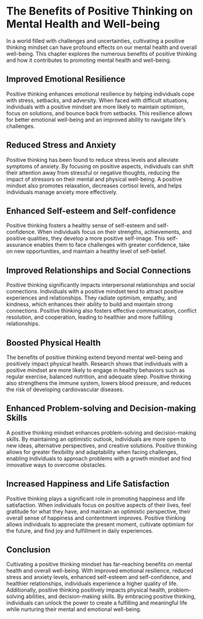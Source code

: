 # The Benefits of Positive Thinking on Mental Health and Well-being

In a world filled with challenges and uncertainties, cultivating a positive thinking mindset can have profound effects on our mental health and overall well-being. This chapter explores the numerous benefits of positive thinking and how it contributes to promoting mental health and well-being.

## Improved Emotional Resilience

Positive thinking enhances emotional resilience by helping individuals cope with stress, setbacks, and adversity. When faced with difficult situations, individuals with a positive mindset are more likely to maintain optimism, focus on solutions, and bounce back from setbacks. This resilience allows for better emotional well-being and an improved ability to navigate life's challenges.

## Reduced Stress and Anxiety

Positive thinking has been found to reduce stress levels and alleviate symptoms of anxiety. By focusing on positive aspects, individuals can shift their attention away from stressful or negative thoughts, reducing the impact of stressors on their mental and physical well-being. A positive mindset also promotes relaxation, decreases cortisol levels, and helps individuals manage anxiety more effectively.

## Enhanced Self-esteem and Self-confidence

Positive thinking fosters a healthy sense of self-esteem and self-confidence. When individuals focus on their strengths, achievements, and positive qualities, they develop a more positive self-image. This self-assurance enables them to face challenges with greater confidence, take on new opportunities, and maintain a healthy level of self-belief.

## Improved Relationships and Social Connections

Positive thinking significantly impacts interpersonal relationships and social connections. Individuals with a positive mindset tend to attract positive experiences and relationships. They radiate optimism, empathy, and kindness, which enhances their ability to build and maintain strong connections. Positive thinking also fosters effective communication, conflict resolution, and cooperation, leading to healthier and more fulfilling relationships.

## Boosted Physical Health

The benefits of positive thinking extend beyond mental well-being and positively impact physical health. Research shows that individuals with a positive mindset are more likely to engage in healthy behaviors such as regular exercise, balanced nutrition, and adequate sleep. Positive thinking also strengthens the immune system, lowers blood pressure, and reduces the risk of developing cardiovascular diseases.

## Enhanced Problem-solving and Decision-making Skills

A positive thinking mindset enhances problem-solving and decision-making skills. By maintaining an optimistic outlook, individuals are more open to new ideas, alternative perspectives, and creative solutions. Positive thinking allows for greater flexibility and adaptability when facing challenges, enabling individuals to approach problems with a growth mindset and find innovative ways to overcome obstacles.

## Increased Happiness and Life Satisfaction

Positive thinking plays a significant role in promoting happiness and life satisfaction. When individuals focus on positive aspects of their lives, feel gratitude for what they have, and maintain an optimistic perspective, their overall sense of happiness and contentment improves. Positive thinking allows individuals to appreciate the present moment, cultivate optimism for the future, and find joy and fulfillment in daily experiences.

## Conclusion

Cultivating a positive thinking mindset has far-reaching benefits on mental health and overall well-being. With improved emotional resilience, reduced stress and anxiety levels, enhanced self-esteem and self-confidence, and healthier relationships, individuals experience a higher quality of life. Additionally, positive thinking positively impacts physical health, problem-solving abilities, and decision-making skills. By embracing positive thinking, individuals can unlock the power to create a fulfilling and meaningful life while nurturing their mental and emotional well-being.
